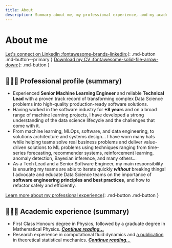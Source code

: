 ```yaml
---
title: About
description: Summary about me, my professional experience, and my academic experience.
---
```


# About me

[Let's connect on LinkedIn :fontawesome-brands-linkedin:](https://www.linkedin.com/in/tpvasconcelos/){: .md-button .md-button--primary }
[Download my CV :fontawesome-solid-file-arrow-down:](../assets/files/CV_TPVasconcelos.pdf){: .md-button }

## 👨🏽‍💻 Professional profile (summary)
- Experienced **Senior Machine Learning Engineer** and reliable **Technical Lead** with a proven track record of transforming complex Data Science problems into high-quality production-ready software solutions.
- Having worked in the software industry for **+8 years** and on a broad range of machine learning projects, I have developed a strong understanding of the data science lifecycle and the challenges that come with it.
- From machine learning, MLOps, software, and data engineering, to solutions architecture and systems design… I have worn many hats while helping teams solve real business problems and deliver value-driven solutions to ML problems using techniques ranging from time-series forecasting, recommender systems, reinforcement learning, anomaly detection, Bayesian inference, and many others…
- As a Tech Lead and a Senior Software Engineer, my main responsibility is ensuring my teams are able to iterate quickly _**without**_ breaking things! I advocate and educate Data Science teams on the importance of **software engineering principles and best practices**, and how to refactor safely and efficiently.

[Learn more about my professional experience](/about/professional-experience/){: .md-button .md-button }

## 👨🏽‍🎓 Academic experience (summary)
- First Class Honours degree in Physics, followed by a graduate degree in Mathematical Physics. [_**Continue reading...**_](/about/education/)
- Research experience in computational fluid dynamics and [a publication](https://aip.scitation.org/doi/10.1063/1.5006035) in theoretical statistical mechanics. [_**Continue reading...**_](/about/research/)
